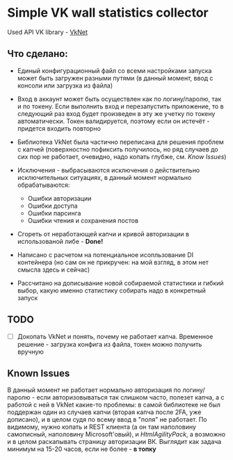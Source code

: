 # Simple VK wall statistics collector
 
Used API VK library - [VkNet](https://github.com/vknet/vk/)

## Что сделано:
-  Единый конфигурационный файл со всеми настройками запуска может быть
   загружен разными путями (в данный момент, ввод с консоли или загрузка
   из файла)
  
-  Вход в аккаунт может быть осуществлен как по логину/паролю, так и по
   токену. Если выполнить вход и перезапустить приложение, то в
   следующий раз вход будет произведен в эту же учетку по токену
   автоматически. Токен валидируется, поэтому если он истечёт - придется
   входить повторно

-  Библиотека VkNet была частично переписана для решения проблем с
   капчей (поверхностно пофиксить получилось, но ряд случаев до сих пор
   не работает, очевидно, надо копать глубже, см. _Know Issues_)

-  Исключения - выбрасываются исключения о действительно исключительных
   ситуациях, в данный момент нормально обрабатываются:
    -  Ошибки авторизации
    -  Ошибки доступа
    -  Ошибки парсинга
    -  Ошибки чтения и сохранения постов

-  Сгореть от неработающей капчи и кривой авторизации в использованой
   либе - **Done!**

-  Написано с расчетом на потенциальное исопльзование DI контейнера (но
   сам он не прикручен: на мой взгляд, в этом нет смысла здесь и сейчас)

-  Рассчитано на дописывание новой собираемой статистики и гибкий выбор,
   какую именно статистику собирать надо в конкретный запуск

## TODO
- [ ] Докопать VkNet и понять, почему не работает капча. Временное
      решение - загрузка конфига из файла, токен можно получить вручную

## Known Issues
В данный момент не работает нормально авторизация по логину/паролю -
если авторизовываться так слишком часто, полезет капча, а с работой с
ней в VkNet какие-то проблемы: в самой библиотеке не был поддержан один
из случаев капчи (вторая капча после 2FA, уже дописано), и в целом судя
по всему ввод в "поля" не работает. По видимому, нужно копать и REST
клиента (а он там наполовину самописный, наполовину Microsoft'овый), и
_HtmlAgilityPack_, а возможно и в целом раскапывать страницу авторизации
ВК. Выглядит как задача минимум на 15-20 часов, если не более - **в
топку**

